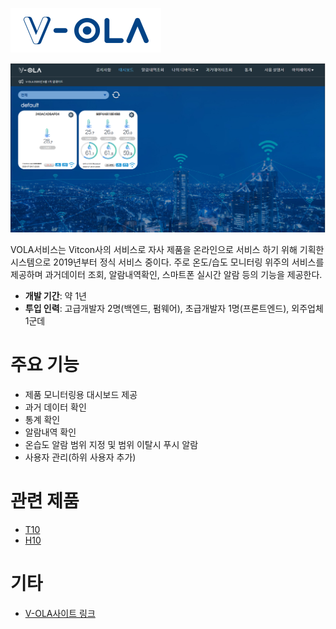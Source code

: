![logo](./img/logo.png)

![img1](./img/img1.png)

VOLA서비스는 Vitcon사의 서비스로 자사 제품을 온라인으로 서비스 하기 위해 기획한 시스템으로 2019년부터 정식 서비스 중이다.
주로 온도/습도 모니터링 위주의 서비스를 제공하며 과거데이터 조회, 알람내역확인, 스마트폰 실시간 알람 등의 기능을 제공한다.

+ **개발 기간**: 약 1년
+ **투입 인력**: 고급개발자 2명(백엔드, 펌웨어), 초급개발자 1명(프론트엔드), 외주업체 1군데

# 주요 기능
+ 제품 모니터링용 대시보드 제공
+ 과거 데이터 확인
+ 통계 확인
+ 알람내역 확인
+ 온습도 알람 범위 지정 및 범위 이탈시 푸시 알람
+ 사용자 관리(하위 사용자 추가)

# 관련 제품
+ [T10](./T10.md)
+ [H10](./H10.md)

# 기타
+ [V-OLA사이트 링크](https://v-ola.co.kr/)
